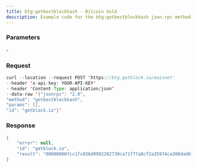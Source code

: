 ```yaml
---
title: btg:getbestblockhash - Bitcoin Gold
description: Example code for the btg:getbestblockhash json-rpc method. Сomplete guide on how to use btg:getbestblockhash json-rpc in GetBlock.io Web3 documentation.
---
```


### Parameters


\-

### Request

``` java
curl --location --request POST 'https://btg.getblock.io/mainnet' 
--header 'x-api-key: YOUR-API-KEY' 
--header 'Content-Type: application/json' 
--data-raw '{"jsonrpc": "2.0",
"method": "getbestblockhash",
"params": [],
"id": "getblock.io"}'
```

###  Response

``` java
{
    "error": null,
    "id": "getblock.io",
    "result": "000000007cc1fc836d0992202730ca71f77a8cf2a35974ca300dadbf8bc1e090"
}
```

